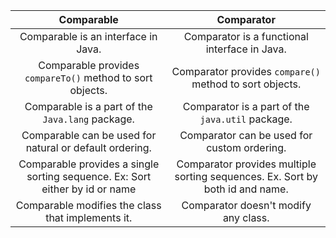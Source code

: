 | Comparable | Comparator | 
| :---: | :---: | 
| Comparable is an interface in Java. | Comparator is a functional interface in Java. | 
| Comparable provides `compareTo()` method to sort objects. | Comparator provides `compare()` method to sort objects. | 
| Comparable is a part of the `Java.lang` package. | Comparator is a part of the `java.util` package. | 
| Comparable can be used for natural or default ordering. | Comparator can be used for custom ordering. | 
| Comparable provides a single sorting sequence. Ex: Sort either by id or name | Comparator provides multiple sorting sequences. Ex. Sort by both id and name. | 
| Comparable modifies the class that implements it. | Comparator doesn't modify any class.| 